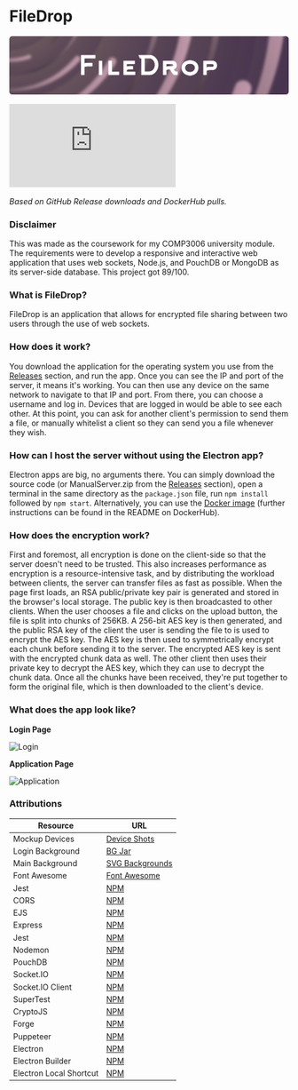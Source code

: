 # FileDrop

![Banner](./src/assets/img/Banner.png)

![Downloads](https://www.xtrendence.dev/scripts/filedrop-stats.php?svg=true&custom=true)

*Based on GitHub Release downloads and DockerHub pulls.*

### Disclaimer

This was made as the coursework for my COMP3006 university module. The requirements were to develop a responsive and interactive web application that uses web sockets, Node.js, and PouchDB or MongoDB as its server-side database. This project got 89/100.

### What is FileDrop?

FileDrop is an application that allows for encrypted file sharing between two users through the use of web sockets.

### How does it work?

You download the application for the operating system you use from the [Releases](https://github.com/Xtrendence/FileDrop/releases) section, and run the app. Once you can see the IP and port of the server, it means it's working. You can then use any device on the same network to navigate to that IP and port. From there, you can choose a username and log in. Devices that are logged in would be able to see each other. At this point, you can ask for another client's permission to send them a file, or manually whitelist a client so they can send you a file whenever they wish.

### How can I host the server without using the Electron app?

Electron apps are big, no arguments there. You can simply download the source code (or ManualServer.zip from the [Releases](https://github.com/Xtrendence/FileDrop/releases) section), open a terminal in the same directory as the `package.json` file, run `npm install` followed by `npm start`. Alternatively, you can use the [Docker image](https://hub.docker.com/r/xtrendence/filedrop) (further instructions can be found in the README on DockerHub).

### How does the encryption work?

First and foremost, all encryption is done on the client-side so that the server doesn't need to be trusted. This also increases performance as encryption is a resource-intensive task, and by distributing the workload between clients, the server can transfer files as fast as possible. When the page first loads, an RSA public/private key pair is generated and stored in the browser's local storage. The public key is then broadcasted to other clients. When the user chooses a file and clicks on the upload button, the file is split into chunks of 256KB. A 256-bit AES key is then generated, and the public RSA key of the client the user is sending the file to is used to encrypt the AES key. The AES key is then used to symmetrically encrypt each chunk before sending it to the server. The encrypted AES key is sent with the encrypted chunk data as well. The other client then uses their private key to decrypt the AES key, which they can use to decrypt the chunk data. Once all the chunks have been received, they're put together to form the original file, which is then downloaded to the client's device.

### What does the app look like?

**Login Page**

![Login](https://i.imgur.com/ttK0u1m.png)

**Application Page**

![Application](https://i.imgur.com/7KbrnGv.png)

### Attributions

|Resource                     |URL                                                         |
|-----------------------------|------------------------------------------------------------|
|Mockup Devices               |[Device Shots](https://deviceshots.com/)                    |
|Login Background             |[BG Jar](https://bgjar.com/)                                |
|Main Background              |[SVG Backgrounds](https://www.svgbackgrounds.com/)          |
|Font Awesome                 |[Font Awesome](https://www.fontawesome.com/)                |
|Jest                         |[NPM](https://www.npmjs.com/package/jest)                   |
|CORS                         |[NPM](https://www.npmjs.com/package/cors)                   |
|EJS                          |[NPM](https://www.npmjs.com/package/ejs)                    |
|Express                      |[NPM](https://www.npmjs.com/package/express)                |
|Jest                         |[NPM](https://www.npmjs.com/package/jest)                   |
|Nodemon                      |[NPM](https://www.npmjs.com/package/nodemon)                |
|PouchDB                      |[NPM](https://www.npmjs.com/package/pouchdb)                |
|<span>Socket.IO</span>       |[NPM](https://www.npmjs.com/package/socket.io)              |
|<span>Socket.IO Client</span>|[NPM](https://www.npmjs.com/package/socket.io-client)       |
|SuperTest                    |[NPM](https://www.npmjs.com/package/supertest)              |
|CryptoJS                     |[NPM](https://www.npmjs.com/package/crypto-js)              |
|Forge                        |[NPM](https://www.npmjs.com/package/forge)                  |
|Puppeteer                    |[NPM](https://www.npmjs.com/package/puppeteer)              |
|Electron                     |[NPM](https://www.npmjs.com/package/electron)               |
|Electron Builder             |[NPM](https://www.npmjs.com/package/electron-builder)       |
|Electron Local Shortcut      |[NPM](https://www.npmjs.com/package/electron-localshortcut) |
